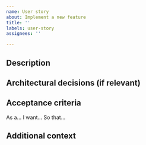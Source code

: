 ```yaml
---
name: User story
about: Implement a new feature
title: ''
labels: user-story
assignees: ''

---
```


## Description
<!-- What is the feature about? What is to be implemented? -->

## Architectural decisions (if relevant)
<!-- How is this to be implemented? What different options should be considered? -->

## Acceptance criteria
<!-- How do we measure success or completion on this ticket? -->
As a...
I want...
So that...

## Additional context
<!-- Add any other context or screenshots about the feature here. -->